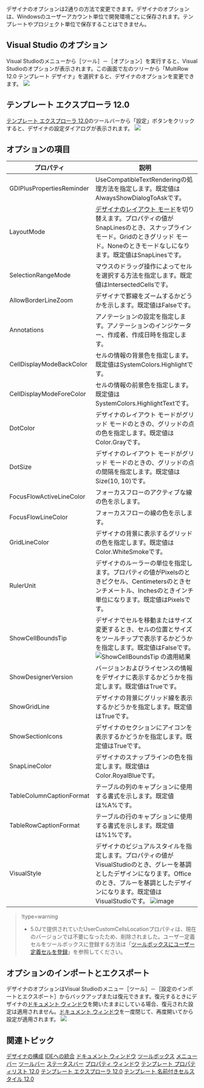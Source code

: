 デザイナのオプションは2通りの方法で変更できます。デザイナのオプションは、Windowsのユーザーアカウント単位で開発環境ごとに保存されます。テンプレートやプロジェクト単位で保存することはできません。

## Visual Studio のオプション

Visual Studioのメニューから［ツール］－［オプション］を実行すると、Visual Studioのオプションが表示されます。この画面で左のツリーから「MultiRow 12.0 テンプレート デザイナ」を選択すると、デザイナのオプションを変更できます。
![](/DOCUMENT_SITE_LINK_PREFIX_HERE/document-site-files/images/f148c511-6e98-4b55-9904-150a375d5825/images/userguide/designer_options_visualstudio.png)

## テンプレート エクスプローラ 12.0

[テンプレート エクスプローラ 12.0](gcdocsite__documentlink?toc-item-id=3A403F45-7088-4CE8-80BD-577878A61691)のツールバーから「設定」ボタンをクリックすると、デザイナの設定ダイアログが表示されます。
![](/DOCUMENT_SITE_LINK_PREFIX_HERE/document-site-files/images/f148c511-6e98-4b55-9904-150a375d5825/images/userguide/designer_options_window.png)

## オプションの項目

| プロパティ | 説明 |
| ----- | --- |
| GDIPlusPropertiesReminder | UseCompatibleTextRenderingの処理方法を指定します。既定値はAlwaysShowDialogToAskです。 |
| LayoutMode | [デザイナのレイアウト モード](gcdocsite__documentlink?toc-item-id=f6e7aa6f-56f7-434e-93ae-cf85e3a2bdd1)を切り替えます。プロパティの値がSnapLinesのとき、スナップライン モード。Gridのときグリッド モード。Noneのときモードなしになります。既定値はSnapLinesです。 |
| SelectionRangeMode | マウスのドラッグ操作によってセルを選択する方法を指定します。既定値はIntersectedCellsです。 |
| AllowBorderLineZoom | デザイナで罫線をズームするかどうかを示します。既定値はFalseです。 |
| Annotations | アノテーションの設定を指定します。アノテーションのインジケーター、作成者、作成日時を指定します。 |
| CellDisplayModeBackColor | セルの情報の背景色を指定します。既定値はSystemColors.Highlightです。 |
| CellDisplayModeForeColor | セルの情報の前景色を指定します。既定値はSystemColors.HighlightTextです。 |
| DotColor | デザイナのレイアウト モードがグリッド モードのときの、グリッドの点の色を指定します。既定値はColor.Grayです。 |
| DotSize | デザイナのレイアウト モードがグリッド モードのときの、グリッドの点の間隔を指定します。既定値はSize(10, 10)です。 |
| FocusFlowActiveLineColor | フォーカスフローのアクティブな線の色を示します。 |
| FocusFlowLineColor | フォーカスフローの線の色を示します。 |
| GridLineColor | デザイナの背景に表示するグリッドの色を指定します。既定値はColor.WhiteSmokeです。 |
| RulerUnit | デザイナのルーラーの単位を指定します。プロパティの値がPixelsのときピクセル、Centimetersのときセンチメートル、Inchesのときインチ単位になります。既定値はPixelsです。 |
| ShowCellBoundsTip | デザイナでセルを移動またはサイズ変更するとき、セルの位置とサイズをツールチップで表示するかどうかを指定します。既定値はFalseです。<br>![ShowCellBoundsTip の適用結果](/DOCUMENT_SITE_LINK_PREFIX_HERE/document-site-files/images/f148c511-6e98-4b55-9904-150a375d5825/images/userguide/designer_options_showcellboundstiptrue.png) |
| ShowDesignerVersion | バージョンおよびライセンスの情報をデザイナに表示するかどうかを指定します。既定値はTrueです。 |
| ShowGridLine | デザイナの背景にグリッド線を表示するかどうかを指定します。既定値はTrueです。 |
| ShowSectionIcons | デザイナのセクションにアイコンを表示するかどうかを指定します。既定値はTrueです。 |
| SnapLineColor | デザイナのスナップラインの色を指定します。既定値はColor.RoyalBlueです。 |
| TableColumnCaptionFormat | テーブルの列のキャプションに使用する書式を示します。既定値は%A%です。 |
| TableRowCaptionFormat | テーブルの行のキャプションに使用する書式を示します。既定値は%1%です。 |
| VisualStyle | デザイナのビジュアルスタイルを指定します。プロパティの値がVisualStudioのとき、グレーを基調としたデザインになります。Officeのとき、ブルーを基調としたデザインになります。既定値はVisualStudioです。 ![image](/DOCUMENT_SITE_LINK_PREFIX_HERE/document-site-files/images/f148c511-6e98-4b55-9904-150a375d5825/image.f27503.png) |

> !type=warning
>
> * 5.0Jで提供されていたUserCustomCellsLocationプロパティは、現在のバージョンでは不要になったため、削除されました。ユーザー定義セルをツールボックスに登録する方法は「[ツールボックスにユーザー定義セルを登録](gcdocsite__documentlink?toc-item-id=36c2c9d4-3732-4e73-b0b4-d1c33cc09003)」を参照してください。

## オプションのインポートとエクスポート

デザイナのオプションはVisual Studioのメニュー［ツール］－［設定のインポートとエクスポート］からバックアップまたは復元できます。復元するときにデザイナの[ドキュメント ウィンドウ](gcdocsite__documentlink?toc-item-id=A50A7056-B7CB-4470-A8B4-968401758377)を開いたままにしている場合、復元された設定は適用されません。[ドキュメント ウィンドウ](gcdocsite__documentlink?toc-item-id=A50A7056-B7CB-4470-A8B4-968401758377)を一度閉じて、再度開いてから設定が適用されます。
![](/DOCUMENT_SITE_LINK_PREFIX_HERE/document-site-files/images/f148c511-6e98-4b55-9904-150a375d5825/images/userguide/designer_options_exporting50p.png)

## 関連トピック

[デザイナの構成](gcdocsite__documentlink?toc-item-id=05b97199-83cf-430b-8e01-192832beb998)
[IDEへの統合](gcdocsite__documentlink?toc-item-id=4b5dbff6-61a9-41e0-8d95-f44b61d8125f)
[ドキュメント ウィンドウ](gcdocsite__documentlink?toc-item-id=a50a7056-b7cb-4470-a8b4-968401758377)
[ツールボックス](gcdocsite__documentlink?toc-item-id=d8bffcdf-c91f-4b93-a25a-e563b7dd4e76)
[メニューバー](gcdocsite__documentlink?toc-item-id=8429d9b6-bf1f-4a58-b622-4a4b9448881a)
[ツールバー](gcdocsite__documentlink?toc-item-id=14a24d35-674f-4b1e-bf47-3804df966205)
[ステータスバー](gcdocsite__documentlink?toc-item-id=18b5e2e6-1a18-44e3-affb-0a09b7dae334)
[プロパティ ウィンドウ](gcdocsite__documentlink?toc-item-id=20b4f6f7-2cd2-4a68-a2bf-303d8275bc71)
[テンプレート プロパティリスト 12.0](gcdocsite__documentlink?toc-item-id=30105ebe-62d5-4151-9932-58ee608ba87b)
[テンプレート エクスプローラ 12.0](gcdocsite__documentlink?toc-item-id=3a403f45-7088-4ce8-80bd-577878a61691)
[テンプレート 名前付きセルスタイル 12.0](gcdocsite__documentlink?toc-item-id=b26512cc-0b28-4c99-b040-437484c9e914)